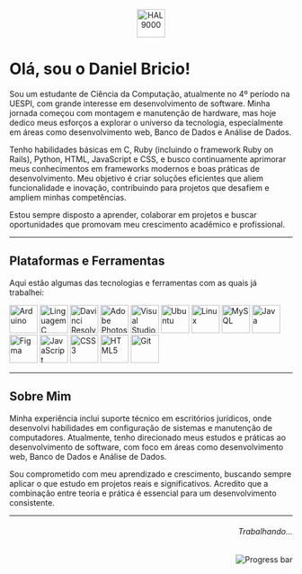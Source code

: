 <div align="center">
<img src="https://img.icons8.com/color/48/000000/hal-9000.png" alt="HAL 9000" width="50"/>
</div>


# Olá, sou o Daniel Bricio! 

Sou um estudante de Ciência da Computação, atualmente no 4º período na UESPI, com grande interesse em desenvolvimento de software. Minha jornada começou com montagem e manutenção de hardware, mas hoje dedico meus esforços a explorar o universo da tecnologia, especialmente em áreas como desenvolvimento web, Banco de Dados e Análise de Dados.

Tenho habilidades básicas em C, Ruby (incluindo o framework Ruby on Rails), Python, HTML, JavaScript e CSS, e busco continuamente aprimorar meus conhecimentos em frameworks modernos e boas práticas de desenvolvimento. Meu objetivo é criar soluções eficientes que aliem funcionalidade e inovação, contribuindo para projetos que desafiem e ampliem minhas competências.

Estou sempre disposto a aprender, colaborar em projetos e buscar oportunidades que promovam meu crescimento acadêmico e profissional.

---

## Plataformas e Ferramentas

Aqui estão algumas das tecnologias e ferramentas com as quais já trabalhei:

<div style="display: inline_block">

 <img src="https://cdn-icons-png.flaticon.com/512/2288/2288010.png" width="50" height="50" alt="Arduino" />
 <img src="https://cdn.jsdelivr.net/gh/devicons/devicon/icons/c/c-original.svg" width="50" height="50" alt="Linguagem C"/>
 <img src="https://img.icons8.com/color/96/davinci-resolve.png" width="50" height="50" alt="Davinci Resolve"/>
 <img src="https://upload.wikimedia.org/wikipedia/commons/a/af/Adobe_Photoshop_CC_icon.svg" width="50" height="50" alt="Adobe Photoshop"/> 
 <img src="https://upload.wikimedia.org/wikipedia/commons/9/9a/Visual_Studio_Code_1.35_icon.svg" width="50" height="50" alt="Visual Studio Code"/> 
 <img src="https://upload.wikimedia.org/wikipedia/commons/9/9e/UbuntuCoF.svg" width="50" height="50" alt="Ubuntu"/>
 <img src="https://i.redd.it/ne6ukkej06t71.png" width="50" height="50" alt="Linux"/>
 <img src="https://www.mysql.com/common/logos/logo-mysql-170x115.png" width="50" height="50" alt="MySQL"/>
 <img src="https://cdn.jsdelivr.net/gh/devicons/devicon/icons/java/java-original.svg" width="50" height="50" alt="Java"/>
 <img src="https://cdn.jsdelivr.net/gh/devicons/devicon/icons/figma/figma-original.svg" width="50" height="50" alt="Figma"/>
 <img src="https://cdn.jsdelivr.net/gh/devicons/devicon/icons/javascript/javascript-original.svg" width="50" height="50" alt="JavaScript"/>
 <img src="https://cdn.jsdelivr.net/gh/devicons/devicon/icons/css3/css3-original.svg" width="50" height="50" alt="CSS3"/>
 <img src="https://cdn.jsdelivr.net/gh/devicons/devicon/icons/html5/html5-original.svg" width="50" height="50" alt="HTML5"/>
 <img src="https://cdn.jsdelivr.net/gh/devicons/devicon/icons/git/git-original.svg" width="50" height="50" alt="Git"/>

</div>

---

## Sobre Mim

Minha experiência inclui suporte técnico em escritórios jurídicos, onde desenvolvi habilidades em configuração de sistemas e manutenção de computadores. Atualmente, tenho direcionado meus estudos e práticas ao desenvolvimento de software, com foco em áreas como desenvolvimento web, Banco de Dados e Análise de Dados.

Sou comprometido com meu aprendizado e crescimento, buscando sempre aplicar o que estudo em projetos reais e significativos. Acredito que a combinação entre teoria e prática é essencial para um desenvolvimento consistente.

---

<h6 align="right"> Trabalhando...</h6>
<img align="right" src="https://upload.wikimedia.org/wikipedia/commons/7/70/ProgressBar.gif" alt="Progress bar"/>
